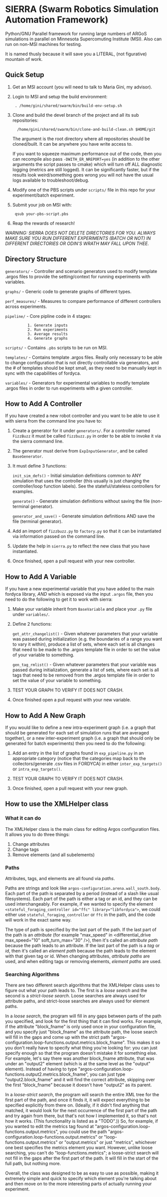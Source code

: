 # SIERRA (Swarm Robotics Simulation Automation Framework)

Python/GNU Parallel framework for running large numbers of ARGoS simulations
in parallel on Minnesota Supercomuting Institute (MSI). Also can run on
non-MSI machines for testing.

It is named thusly because it will save you a LITERAL, (not figurative) mountain
of work.

## Quick Setup

1. Get an MSI account (you will need to talk to Maria Gini, my advisor).

2. Login to MSI and setup the build environment:

        . /home/gini/shared/swarm/bin/build-env-setup.sh

3. Clone and build the devel branch of the project and all its sub
   repositories:

         /home/gini/shared/swarm/bin/clone-and-build-clean.sh $HOME/git

   The argument is the root directory where all repositories should be
   cloned/built. It can be anywhere you have write access to.

   If you want to squeeze maximum performance out of the code, then you can
   recompile also pass `-DWITH_ER_NREPORT=yes` (in addition to the other
   arguments the script passes to cmake) which will turn off ALL diagnostic
   logging (metrics are still logged). It can be significantly faster, but if
   the results look weird/something goes wrong you will not have the usual
   logs available to troubleshoot/debug.

4. Modify one of the PBS scripts under `scripts/` file in this repo for your
   experiment/batch experiment.

6. Submit your job on MSI with:

        qsub your-pbs-script.pbs

7. Reap the rewards of research!

*WARNING: SIERRA DOES NOT DELETE DIRECTORIES FOR YOU. ALWAYS MAKE SURE YOU RUN
DIFFERENT EXPERIMENTS (BATCH OR NOT) IN DIFFERENT DIRECTORIES OR ODIN'S WRATH
MAY FALL UPON THEE.*

## Directory Structure

`generators/` - Controller and scenario generators used to modify template
                .argos files to provide the setting/context for running
                experiments with variables.

`graphs/` - Generic code to generate graphs of different types.

`perf_measures/` - Measures to compare performance of different controllers
                   across experiments.

`pipeline/` - Core pipline code in 4 stages:

              1. Generate inputs
              2. Run experiments
              3. Average results
              4. Generate graphs

`scripts/` - Contains `.pbs` scripts to be run on MSI.

`templates/` - Contains template .argos files. Really only necessary to be able
               to change configuration that is not directly controllable via
               generators, and the # of templates should be kept small, as they
               need to be manually kept in sync with the capabilities of
               fordyca.

`variables/` - Generators for experimental variables to modify template .argos
               files in order to run experiments with a given controller.

## How to Add A Controller

If you have created a new robot controller and you want to be able to use it
with sierra from the command line you have to:

1. Create a generator for it under `generators/`. For a controller named
   `FizzBuzz` it must be called `fizzbuzz.py` in order to be able to invoke it
   via the sierra command line.

2. The generator must derive from `ExpInputGenerator`, and be called
   `BaseGenerator`.

3. It must define 3 functions:

   `init_sim_defs()` - Initial simulation definitions common to ANY simulation
   that uses the controller (this usually is just changing the controller/loop
   function labels). See the stateful/stateless controllers for examples.

   `generate()` - Generate simulation definitions without saving the file
   (non-terminal generator).

   `generator_and_save()` - Generate simulation definitions AND save the file
   (terminal generator).

4. Add an import of `fizzbuzz.py` to `factory.py` so that it can be instantiated
   via information passed on the command line.

5. Update the help in `sierra.py` to reflect the new class that you have instantiated.

6. Once finished, open a pull request with your new controller.

## How to Add A Variable

If you have a new experimental variable that you have added to the main fordyca
library, *AND* which is exposed via the input `.argos` file, then you need to do
the following to get it to work with sierra:

1. Make your variable inherit from `BaseVariable` and place your `.py` file
   under `variables/`.

2. Define 2 functions:

   `get_attr_changelist()` - Given whatever parameters that your variable was
   passed during initialization (e.g. the boundaries of a range you want to vary
   it within), produce a list of sets, where each set is all changes that need
   to be made to the .argos template file in order to set the value of your
   variable to something.

   `gen_tag_rmlist()` - Given whatever parameters that your variable was passed
   during initialization, generate a list of sets, where each set is all tags
   that need to be removed from the .argos template file in order to set the
   value of your variable to something.

3. TEST YOUR GRAPH TO VERIFY IT DOES NOT CRASH.

4. Once finished open a pull request with your new variable.

## How to Add A New Graph

If you would like to define a new intra-experiment graph (i.e. a graph that
should be generated for each set of simulation runs that are averaged together),
or a new inter-experiment graph (i.e. a graph that should only be generated for
batch experiments) then you need to do the following:

1. Add an entry in the list of graphs found in `exp_pipeline.py` in an
   appropriate category (notice that the categories map back to the
   collectors/generate .csv files in FORDYCA) in either `inter_exp_targets()` or
   `intra_exp_targets()`.

2. TEST YOUR GRAPH TO VERIFY IT DOES NOT CRASH.

3. Once finished, open a pull request with your new graph.

## How to use the XMLHelper class

### What it can do

The XMLHelper class is the main class for editing Argos configuration files.
It allows you to do three things:

1. Change attributes
2. Change tags
3. Remove elements (and all subelements)

### Paths

Attributes, tags, and elements are all found via *paths*.

Paths are strings and look like
`argos-configuration.arena.wall_south.body`. Each part of the path is separated
by a period (instead of a slash like usual filesystems).  Each part of the path
is either a tag or an id, and they can be used interchangeably.  For example, if
we wanted to specify the element `<stateful_foraging_controller id="ffc"
library="libfordyca">`, we could either use `stateful_foraging_controller` or
`ffc` in the path, and the code will work in the exact same way.

The type of path is specified by the last part of the path.  If the last part of
the path is an *attribute* (for example "max\_speed" in <differential\_drive
max\_speed="10" soft\_turn_max="30" />), then it's called an *attribute path*
because the path leads to an attribute.  If the last part of the path is a *tag*
or *id*, then it's called an *element path* because the path leads to the
element with that given tag or id.  When changing attributes, *attribute paths*
are used, and when editing tags or removing elements, *element paths* are used.

### Searching Algorithms

There are two different search algorithms that the XMLHelper class uses to
figure out what your path leads to.  The first is a *loose search* and the
second is a *strict-loose search*.  Loose searches are always used for attribute
paths, and strict-loose searches are always used for element paths.

In a *loose search*, the program will fill in any gaps between parts of the path
you specified, and look for the first thing that it can find works. For example,
if the attribute "block\_fname" is only used once in your configuration file, and
you specify just "block_fname" as the attribute path, the loose search will fill
in the gaps and come up with the strict path
"argos-configuration.loop-functions.output.metrics.block\_fname". This makes it
so you don't really have to specify what thing you're looking for: you can just
specify enough so that the program doesn't mistake it for something else.  For
example, let's say there was another block\_fname attribute, that was under an
"output2" element (which is at the same level as the "output" element). Instead
of having to type
"argos-configuration.loop-functions.output2.metrics.block\_fname", you can just
type "output2.block\_fname" and it will find the correct attribute, skipping over
the first "block_fname" because it doesn't have "output2" as its parent.

In a *loose-strict search*, the program will search the entire XML tree for the
first part of the path, and once it finds it, it will expect everything to be
specified explicitly from there on. (Ideally, if it didn't find anything that
matched, it would look for the next occurrence of the first part of the path and
try again from there, but that's not how I implemented it, so that's not how it
works. (This functionality is listed as a "TODO".)) So, for example, if you
wanted to edit the metrics tag found at
"argos-configuration.loop-functions.output.metrics", you could use the path
"argos-configuration.loop-functions.output.metrics" or
"loop-functions.output.metrics" or "output.metrics" or just "metrics", whichever
one best specifies the metrics element you want. However, unlike loose
searching, you can't do "loop-functions.metrics"; a loose-strict search will not
fill in the gaps after the first part of the path. It will fill in the start of
the full path, but nothing more.

Overall, the class was designed to be as easy to use as possible, making it
extremely simple and quick to specify which element you're talking about and
then move on to the more interesting parts of actually running your experiment.
